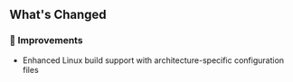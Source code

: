 ## What's Changed

### 🔧 Improvements
- Enhanced Linux build support with architecture-specific configuration files

